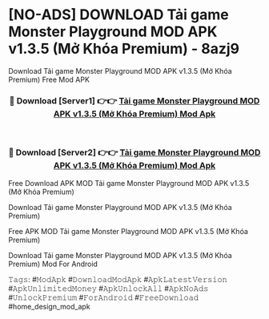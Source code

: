 # [NO-ADS] DOWNLOAD Tải game Monster Playground MOD APK v1.3.5 (Mở Khóa Premium) - 8azj9
Download Tải game Monster Playground MOD APK v1.3.5 (Mở Khóa Premium) Free Mod APK

<div align="center">
<h3>🔴 Download [Server1] 👉👉 <a href="https://apk-comot.site?title=Tải_game_Monster_Playground_MOD_APK_v1.3.5_(Mở_Khóa_Premium)">Tải game Monster Playground MOD APK v1.3.5 (Mở Khóa Premium) Mod Apk</a></h3><br>

<h3>🔴 Download [Server2] 👉👉 <a href="https://apk-comot.site?title=Tải_game_Monster_Playground_MOD_APK_v1.3.5_(Mở_Khóa_Premium)">Tải game Monster Playground MOD APK v1.3.5 (Mở Khóa Premium) Mod Apk</a></h3>
</div>


Free Download APK MOD Tải game Monster Playground MOD APK v1.3.5 (Mở Khóa Premium)

Download Tải game Monster Playground MOD APK v1.3.5 (Mở Khóa Premium) 

Free APK MOD Tải game Monster Playground MOD APK v1.3.5 (Mở Khóa Premium) 

Download Tải game Monster Playground MOD APK v1.3.5 (Mở Khóa Premium) Mod For Android

𝚃𝚊𝚐𝚜: #𝙼𝚘𝚍𝙰𝚙𝚔 #𝙳𝚘𝚠𝚗𝚕𝚘𝚊𝚍𝙼𝚘𝚍𝙰𝚙𝚔 #𝙰𝚙𝚔𝙻𝚊𝚝𝚎𝚜𝚝𝚅𝚎𝚛𝚜𝚒𝚘𝚗 #𝙰𝚙𝚔𝚄𝚗𝚕𝚒𝚖𝚒𝚝𝚎𝚍𝙼𝚘𝚗𝚎𝚢 #𝙰𝚙𝚔𝚄𝚗𝚕𝚘𝚌𝚔𝙰𝚕𝚕 #𝙰𝚙𝚔𝙽𝚘𝙰𝚍𝚜 #𝚄𝚗𝚕𝚘𝚌𝚔𝙿𝚛𝚎𝚖𝚒𝚞𝚖 #𝙵𝚘𝚛𝙰𝚗𝚍𝚛𝚘𝚒𝚍 #𝙵𝚛𝚎𝚎𝙳𝚘𝚠𝚗𝚕𝚘𝚊𝚍 #home_design_mod_apk